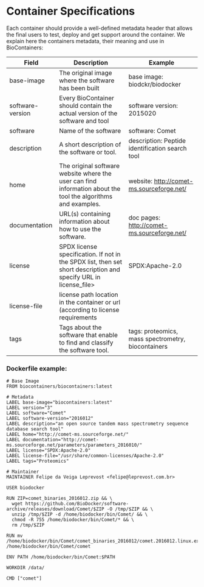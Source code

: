 Container Specifications
========================

Each container should provide a well-defined metadata header that allows the final users to test, deploy and get support around the container.
We explain here the containers metadata, their meaning and use in BioContainers:



| Field                 | Description                                                                                                                | Example                                                  |
|-----------------------|----------------------------------------------------------------------------------------------------------------------------|----------------------------------------------------------|
| base-image            | The original image where the software has been built                                                                       | base image: biodckr/biodocker                            |
| software-version      | Every BioContainer should contain the actual version of the software and tool                                               | software version: 2015020                                |
| software              | Name of the software                                                                                                       | software: Comet                                          |
| description           | A short description of the software or tool.                                                                               | description: Peptide identification search tool          |
| home                  | The original software website where the user can find information about the tool the algorithms and examples.               | website: http://comet-ms.sourceforge.net/                |
| documentation         | URL(s) containing information about how to use the software.                                                               | doc pages: http://comet-ms.sourceforge.net/              |
| license               | SPDX license specification. If not in the SPDX list, then set short description and specify URL in license_file>                                                                                   | SPDX:Apache-2.0          |
| license-file          | license path location in the container or url (according to license requirements |          |  
| tags                  | Tags about the software that enable to find and classify the software tool.                                                 | tags: proteomics, mass spectrometry, biocontainers       |


### Dockerfile example:

~~~
# Base Image
FROM biocontainers/biocontainers:latest

# Metadata
LABEL base-image="biocontainers:latest"
LABEL version="3"
LABEL software="Comet"
LABEL software-version="2016012"
LABEL description="an open source tandem mass spectrometry sequence database search tool"
LABEL home="http://comet-ms.sourceforge.net/"
LABEL documentation="http://comet-ms.sourceforge.net/parameters/parameters_2016010/"
LABEL license="SPDX:Apache-2.0"
LABEL license-file="/usr/share/common-licenses/Apache-2.0"
LABEL tags="Proteomics"

# Maintainer
MAINTAINER Felipe da Veiga Leprevost <felipe@leprevost.com.br>

USER biodocker

RUN ZIP=comet_binaries_2016012.zip && \
  wget https://github.com/BioDocker/software-archive/releases/download/Comet/$ZIP -O /tmp/$ZIP && \
  unzip /tmp/$ZIP -d /home/biodocker/bin/Comet/ && \
  chmod -R 755 /home/biodocker/bin/Comet/* && \
  rm /tmp/$ZIP

RUN mv /home/biodocker/bin/Comet/comet_binaries_2016012/comet.2016012.linux.exe /home/biodocker/bin/Comet/comet

ENV PATH /home/biodocker/bin/Comet:$PATH

WORKDIR /data/

CMD ["comet"]
~~~
